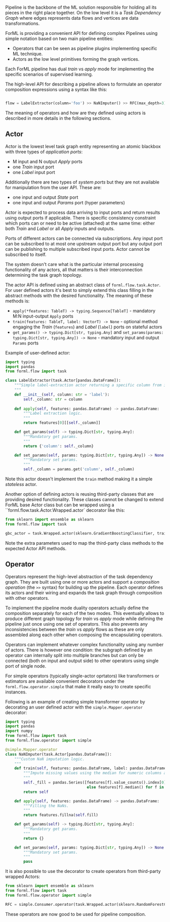 Pipeline is the backbone of the ML solution responsible for holding all its pieces in the right place together. On the
low level it is a _Task Dependency Graph_ where edges represents data flows and vertices are data transformations.

ForML is providing a convenient API for defining complex Pipelines using simple notation based on two main pipeline
entities:
* Operators that can be seen as pipeline plugins implementing specific ML technique.
* Actors as the low level primitives forming the graph vertices.

Each ForML pipeline has dual _train_ vs _apply_ mode for implementing the specific scenarios of supervised learning.

The high-level API for describing a pipeline allows to formulate an operator composition expressions using a syntax
like this: 

```python

flow = LabelExtractor(column='foo') >> NaNImputer() >> RFC(max_depth=3)
```

The meaning of operators and how are they defined using actors is described in more details in the following sections.

Actor
-----

Actor is the lowest level task graph entity representing an atomic blackbox with three types of _application ports_:
* M input and N output _Apply_ ports
* one _Train_ input port
* one _Label_ input port

Additionally there are two types of _system ports_ but they are not available for manipulation from the user API.
These are:
* one input and output _State_ port
* one input and output _Params_ port (hyper parameters) 

Actor is expected to process data arriving to input ports and return results using output ports if applicable. There is
specific consistency constraint which ports can or need to be active (attached) at the same time: either both _Train_
and _Label_ or all _Apply_ inputs and outputs.

Ports of different actors can be connected via subscriptions. Any input port can be subscribed to at most one upstream
output port but any output port can be publishing to multiple subscribed input ports. Actor cannot be subscribed to
itself.

The system doesn't care what is the particular internal processing functionality of any actors, all that matters is
their interconnection determining the task graph topology.

The actor API is defined using an abstract class of `forml.flow.task.Actor`. For user defined actors it's best to
simply extend this class filling in the abstract methods with the desired functionality. The meaning of these methods
is:

* `apply(*features: TableT) -> typing.Sequence[TableT]` - mandatory M:N input-output `Apply` ports 
* `train(features: TableT, label: VectorT) -> None` - optional method engaging the _Train_ (`features`) and _Label_
(`label`) ports on stateful actors
* `get_params() -> typing.Dict[str, typing.Any]` and `set_params(params: typing.Dict[str, typing.Any]) -> None` -
mandatory input and output `Params` ports

Example of user-defined actor:

```python
import typing
import pandas
from forml.flow import task

class LabelExtractor(task.Actor[pandas.DataFrame]):
    """Simple label-extraction actor returning a specific column from input feature set.
    """
    def __init__(self, column: str = 'label'):
        self._column: str = column
    
    def apply(self, features: pandas.DataFrame) -> pandas.DataFrame:
        """Label extraction logic.
        """
        return features[0][[self._column]]

    def get_params(self) -> typing.Dict[str, typing.Any]:
        """Mandatory get params.
        """
        return {'column': self._column}

    def set_params(self, params: typing.Dict[str, typing.Any]) -> None:
        """Mandatory set params.
        """
        self._column = params.get('column', self._column)
```

Note this actor doesn't implement the `train` method making it a simple _stateless_ actor.

Another option of defining actors is reusing third-party classes that are providing desired functionality. These classes
cannot be changed to extend ForML base Actor class but can be wrapped using a ``forml.flow.task.Actor.Wrapped.actor`
decorator like this:

```python
from sklearn import ensemble as sklearn
from forml.flow import task

gbc_actor = task.Wrapped.actor(sklearn.GradientBoostingClassifier, train='fit', apply='predict_proba')
```

Note the extra parameters used to map the third-party class methods to the expected Actor API methods.


Operator
--------

Operators represent the high-level abstraction of the task dependency graph. They are built using one or more actors
and support a _composition operation_ (the `>>` syntax) for building up the pipeline. Each operator defines its actors
and their wiring and expands the task graph through composition with other operators.

To implement the pipeline mode duality operators actually define the composition separately for each of the two modes.
This eventually allows to produce different graph topology for _train_ vs _apply_ mode while defining the pipeline
just once using one set of operators. This also prevents any inconsistencies between the _train_ vs _apply_ flows as
these are only assembled along each other when composing the encapsulating operators.

Operators can implement whatever complex functionality using any number of actors. There is however one condition: the
subgraph defined by an operator can internally split into multiple branches but can only be connected (both on input and
output side) to other operators using single port of single node.

For simple operators (typically single-actor oprtators) like transformers or estimators are available convenient
decorators under the `forml.flow.operator.simple` that make it really easy to create specific instances.

Following is an example of creating simple transformer operator by decorating an user defined actor with the
`simple.Mapper.operator` decorator:

```python
import typing
import pandas
import numpy
from forml.flow import task
from forml.flow.operator import simple

@simple.Mapper.operator
class NaNImputer(task.Actor[pandas.DataFrame]):
    """Custom NaN imputation logic.
    """
    def train(self, features: pandas.DataFrame, label: pandas.DataFrame):
        """Impute missing values using the median for numeric columns and the most common value for string columns.
        """
        self._fill = pandas.Series([features[f].value_counts().index[0] if features[f].dtype == numpy.dtype('O')
                                    else features[f].median() for f in features], index=features.columns)
        return self

    def apply(self, features: pandas.DataFrame) -> pandas.DataFrame:
        """Filling the NaNs.
        """
        return features.fillna(self.fill)

    def get_params(self) -> typing.Dict[str, typing.Any]:
        """Mandatory get params.
        """
        return {}

    def set_params(self, params: typing.Dict[str, typing.Any]) -> None:
        """Mandatory set params.
        """
        pass
```

It is also possible to use the decorator to create operators from third-party wrapped Actors:

```python
from sklearn import ensemble as sklearn
from forml.flow import task
from forml.flow.operator import simple

RFC = simple.Consumer.operator(task.Wrapped.actor(sklearn.RandomForestClassifier, train='fit', apply='predict_proba'))
```

These operators are now good to be used for pipeline composition.
